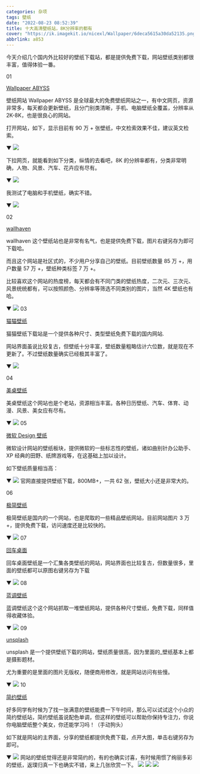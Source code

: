 ```yaml
---
categories: 杂项
tags: 壁纸
date: "2022-08-23 08:52:39"
title: 十大高清壁纸站，8K分辨率的都有
cover: "https://ik.imagekit.io/nicexl/Wallpaper/6deca5615a30da52135.png"
abbrlink: a853
---
```


今天介绍几个国内外比较好的壁纸下载站，都是提供免费下载，网站壁纸类别都很丰富，值得体验一番。

01

[Wallpaper ABYSS](https://wall.alphacoders.com)

壁纸网站 Wallpaper ABYSS 是全球最大的免费壁纸网站之一，有中文网页，资源非常多，每天都会更新壁纸，且分门别类清晰，手机、电脑壁纸全覆盖，分辨率从 2K-8K，也是很良心的网站。

打开网站，如下，显示目前有 90 万 + 张壁纸，中文检索效果不佳，建议英文检索。

▼
![](https://www.yuque.com/api/filetransfer/images?url=https%3A%2F%2Fmmbiz.qpic.cn%2Fmmbiz_png%2FYiaAT3FroicHqtdcDjTLiaCXfKJcWfOgKwENR5ObHiaZUVAvOicCTckU4xkU9wWFiccHGSggzhDeceYu55T1226AferQ%2F640%3Fwx_fmt%3Dpng&sign=8c343871a6fd2d0b8726ba8609d4c961f0d483e42dc2681cb842735fac070675#crop=0&crop=0&crop=1&crop=1&id=NgPhP&originHeight=427&originWidth=1080&originalType=binary&ratio=1&rotation=0&showTitle=false&status=done&style=none&title=)

下拉网页，就能看到如下分类，纵情的去看吧，8K 的分辨率都有，分类非常明确，人物、风景、汽车、花卉应有尽有。

▼
![](https://www.yuque.com/api/filetransfer/images?url=https%3A%2F%2Fmmbiz.qpic.cn%2Fmmbiz_png%2FYiaAT3FroicHrziaPS6VlxyDSVA04GCgyv2iaSBKibErQZb52hV9xGibAusdQTGYRIRSZ49IXWcgic2NcgRHPXxCx7fkw%2F640%3Fwx_fmt%3Djpeg&sign=f424d73cb6329cbd805d6ba741fbb4551e40b9366837d18751a7ddcec0597da6#crop=0&crop=0&crop=1&crop=1&id=csjcZ&originHeight=411&originWidth=1080&originalType=binary&ratio=1&rotation=0&showTitle=false&status=done&style=none&title=)

我测试了电脑和手机壁纸，确实不错。

▼
![](https://www.yuque.com/api/filetransfer/images?url=https%3A%2F%2Fmmbiz.qpic.cn%2Fmmbiz_jpg%2FYiaAT3FroicHrziaPS6VlxyDSVA04GCgyv22Eh4u6bYctCYaZG4iaPjfYdbpdqrT2M7EQeF0TLV6fiaEgJktQICT4Nw%2F640%3Fwx_fmt%3Djpeg&sign=c842fca8ebfa1ab0669f08c5efcfd1d42dbf573df905f4854d6a11397c45b670#crop=0&crop=0&crop=1&crop=1&id=RCUOl&originHeight=671&originWidth=969&originalType=binary&ratio=1&rotation=0&showTitle=false&status=done&style=none&title=)

02

[wallhaven](https://wallhaven.cc/)

wallhaven 这个壁纸站也是非常有名气，也是提供免费下载，图片右键另存为即可下载哈。

而且这个网站是社区式的，不少用户分享自己的壁纸。目前壁纸数量 85 万 +，用户数量 57 万 +，壁纸种类标签 7 万 +。

比较喜欢这个网站的热度榜，每天都会有不同门类的壁纸热度，二次元、三次元、风景统统都有，可以按照颜色、分辨率等筛选不同类别的图片，当然 4K 壁纸也有哈。

▼
![](https://www.yuque.com/api/filetransfer/images?url=https%3A%2F%2Fmmbiz.qpic.cn%2Fmmbiz_png%2FYiaAT3FroicHrziaPS6VlxyDSVA04GCgyv2jpF9evGr9qDuXxZkicDROlQBtpCPpzZV5AV9bcWNPJ04Koo6FdicGbnQ%2F640%3Fwx_fmt%3Djpeg&sign=553b5bc3807bb006ee4ddc798afabf630e038d6a3fe98e220217eee4f8a9c0e7#crop=0&crop=0&crop=1&crop=1&id=sAzdN&originHeight=449&originWidth=1080&originalType=binary&ratio=1&rotation=0&showTitle=false&status=done&style=none&title=)
03

[猫猫壁纸](http://www.wallcoo.com/)

猫猫壁纸下载站是一个提供各种尺寸、类型壁纸免费下载的国内网站.

网站界面虽说比较复古，但壁纸十分丰富，壁纸数量粗略估计六位数，就是现在不更新了。不过壁纸数量确实已经极其丰富了。

▼
![](https://www.yuque.com/api/filetransfer/images?url=https%3A%2F%2Fmmbiz.qpic.cn%2Fmmbiz_png%2FYiaAT3FroicHrziaPS6VlxyDSVA04GCgyv2ia7iaa9QXFJk41aokWNibn76l6wKZzfWDdM54ttrRO9D0ibviatABtCG2mQ%2F640%3Fwx_fmt%3Djpeg&sign=291031f7e2d9d8749b0caeb4e43e4a992eb9ecaa3344b4120fe57c7bd3535357#crop=0&crop=0&crop=1&crop=1&id=VqVmV&originHeight=607&originWidth=990&originalType=binary&ratio=1&rotation=0&showTitle=false&status=done&style=none&title=)

04

[美桌壁纸](http://www.win4000.com/)

美桌壁纸这个网站也是个老站，资源相当丰富。各种日历壁纸、汽车、体育、动漫、风景、美女应有尽有。

▼
![](https://www.yuque.com/api/filetransfer/images?url=https%3A%2F%2Fmmbiz.qpic.cn%2Fmmbiz_png%2FYiaAT3FroicHovfW5SUjtibFxXfesoF3Hg150LUCHHF6pDht9OLibBgO39AjE8Qz0qhzhgokk5Rbh7ib5T5vT7ZpIvQ%2F640%3Fwx_fmt%3Dpng&sign=9971d0deea60b911dc61c99425af647e5f61ec932c9623b5c95e5605fc5ea91b#crop=0&crop=0&crop=1&crop=1&id=wwfev&originHeight=654&originWidth=1080&originalType=binary&ratio=1&rotation=0&showTitle=false&status=done&style=none&title=)
05

[微软 Design 壁纸](https://wallpapers.microsoft.design/)

微软设计网站的壁纸板块，提供微软的一些标志性的壁纸，诸如曲别针办公助手、XP 经典的田野、纸牌游戏等，在这基础上加以设计。

如下壁纸质量相当高：

▼
![](https://www.yuque.com/api/filetransfer/images?url=https%3A%2F%2Fmmbiz.qpic.cn%2Fmmbiz_png%2FYiaAT3FroicHqtdcDjTLiaCXfKJcWfOgKwEnicSLgDBwnU1BKWDia5OUZvsHtLYkvAric0qAV1S6icdl5W4489DD2wY7g%2F640%3Fwx_fmt%3Dpng&sign=9e358356ca7f031dec06204a6bf9387892e5ef32cded3520c4da12c744635757#crop=0&crop=0&crop=1&crop=1&id=xweJA&originHeight=476&originWidth=1080&originalType=binary&ratio=1&rotation=0&showTitle=false&status=done&style=none&title=)
官网直接提供壁纸下载，800MB+，一共 62 张，壁纸大小还是非常大的。

06

[极简壁纸](https://bz.zzzmh.cn/)

极简壁纸是国内的一个网站，也是爬取的一些精品壁纸网站，目前网站图片 3 万 +，提供免费下载，访问速度还是比较快的。

▼
![](https://www.yuque.com/api/filetransfer/images?url=https%3A%2F%2Fmmbiz.qpic.cn%2Fmmbiz_png%2FYiaAT3FroicHqtdcDjTLiaCXfKJcWfOgKwEvgDW2QIPwNzOib0UU5uKHSx8rcttIpN5zN3CicohXE29LMycVHT3mrRw%2F640%3Fwx_fmt%3Dpng&sign=a67f7ed1d4710d720ec7189a313014fab5c6a6efcfdbecc3ba941bb56b5e6349#crop=0&crop=0&crop=1&crop=1&id=VfhGs&originHeight=536&originWidth=1080&originalType=binary&ratio=1&rotation=0&showTitle=false&status=done&style=none&title=)
07

[回车桌面](https://www.enterdesk.com/)

回车桌面壁纸是一个汇集各类壁纸的网站，网站界面也比较复古，但数量很多，里面的壁纸都可以原图右键另存为下载

▼
![](https://www.yuque.com/api/filetransfer/images?url=https%3A%2F%2Fmmbiz.qpic.cn%2Fmmbiz_png%2FYiaAT3FroicHqtdcDjTLiaCXfKJcWfOgKwElduNsRNtdsuF09ovr0Hpm5LTkE9n31wLEfSyRMPlwBz1YXydswvQEA%2F640%3Fwx_fmt%3Dpng&sign=859c72328faf30c602148ee28e053994916d05e5a5c492cdfd559f8827540930#crop=0&crop=0&crop=1&crop=1&id=GgTWR&originHeight=766&originWidth=1080&originalType=binary&ratio=1&rotation=0&showTitle=false&status=done&style=none&title=)
08

[蓝调壁纸](http://lcoc.top/bizhi/)

蓝调壁纸这个这个网站抓取一堆壁纸网站，提供各种尺寸壁纸，免费下载，同样值得收藏体验。

▼
![](https://www.yuque.com/api/filetransfer/images?url=https%3A%2F%2Fmmbiz.qpic.cn%2Fmmbiz_png%2FYiaAT3FroicHovfW5SUjtibFxXfesoF3Hg1NePkPHBUJBkFuX8sMGTlibckMw2U6hWWpwTbFyshmQcVcUHtorsRNHA%2F640%3Fwx_fmt%3Dpng&sign=767d6c19e232ab04121d11ab90c6897c4fa244560798ab232b6d578f980f6cac#crop=0&crop=0&crop=1&crop=1&id=WYuxi&originHeight=512&originWidth=1080&originalType=binary&ratio=1&rotation=0&showTitle=false&status=done&style=none&title=)
09

[unsplash](https://unsplash.com)

unsplash 是一个提供壁纸下载的网站，壁纸质量很高，因为里面的\_壁纸基本上都是摄影题材。

尤为重要的是里面的图片无版权，随便商用修改，就是网站访问有些慢。

▼
![](https://www.yuque.com/api/filetransfer/images?url=https%3A%2F%2Fmmbiz.qpic.cn%2Fmmbiz_png%2FYiaAT3FroicHrziaPS6VlxyDSVA04GCgyv2PHGPpKWIkuCkWgWzaSOEFWNr95SAvgL11Pia4LcpXqUTJblfvtIcEhQ%2F640%3Fwx_fmt%3Djpeg&sign=6bfb0a91978e14e78a2d6553d2a54ca9df2d163819c3a7df0f6d9177ba48f865#crop=0&crop=0&crop=1&crop=1&id=JqC2q&originHeight=471&originWidth=1080&originalType=binary&ratio=1&rotation=0&showTitle=false&status=done&style=none&title=)
10

[简约壁纸](http://simpledesktops.com/)

好多同学有时候为了找一张满意的壁纸能费一下午时间，那么可以试试这个小众的简约壁纸站，简约壁纸虽说配色单调，但这样的壁纸可以帮助你保持专注力，你说你电脑壁纸整个美女，你还能学习吗！（手动狗头）

如下就是网站的主界面，分享的壁纸都提供免费下载，点开大图，单击右键另存为即可。

▼
![](https://www.yuque.com/api/filetransfer/images?url=https%3A%2F%2Fmmbiz.qpic.cn%2Fmmbiz_png%2FYiaAT3FroicHpxAhs127k0hX0xHJIdjonI08QZ4P11BgzgoKmnib4ao9kwjBF7IhWoDpLGhlwa4c12OI5J1X6A67Q%2F640%3Fwx_fmt%3Djpeg&sign=b4a11b6e9dcfdd13b3baa602fc781e1c804453e47d5f09b6b953315d83375d62#crop=0&crop=0&crop=1&crop=1&id=Djs2O&originHeight=564&originWidth=1003&originalType=binary&ratio=1&rotation=0&showTitle=false&status=done&style=none&title=)
网站的壁纸觉得还是非常简约的，有的也确实讨喜，有时候用惯了绚丽多彩的壁纸，返璞归真一下也确实不错，来上几张欣赏一下。
![](https://www.yuque.com/api/filetransfer/images?url=https%3A%2F%2Fmmbiz.qpic.cn%2Fmmbiz_png%2FYiaAT3FroicHpxAhs127k0hX0xHJIdjonIXNQ2fgkp7FhLOgl7X2llpjgC0BIUtj6Vmauqh4QcF3oiclEeV9ic0OFA%2F640%3Fwx_fmt%3Djpeg&sign=158fcd99f23970e8f645742da475d7c381ce1506cefb5bb00652a2ec7040a327#crop=0&crop=0&crop=1&crop=1&id=KyKCe&originHeight=675&originWidth=1080&originalType=binary&ratio=1&rotation=0&showTitle=false&status=done&style=none&title=)
![](https://www.yuque.com/api/filetransfer/images?url=https%3A%2F%2Fmmbiz.qpic.cn%2Fmmbiz_png%2FYiaAT3FroicHpxAhs127k0hX0xHJIdjonI9Qic9201gFAaL5dCPKyVkZiaiauRzOFcXgo7dr0hPeklnZfDT7UUT0e5A%2F640%3Fwx_fmt%3Djpeg&sign=8f03d359c5c78d442c4f82bbd48169c380a9503c06a98cc343f52dcdb0e8a87b#crop=0&crop=0&crop=1&crop=1&id=UPTE4&originHeight=675&originWidth=1080&originalType=binary&ratio=1&rotation=0&showTitle=false&status=done&style=none&title=)
![](https://www.yuque.com/api/filetransfer/images?url=https%3A%2F%2Fmmbiz.qpic.cn%2Fmmbiz_png%2FYiaAT3FroicHpxAhs127k0hX0xHJIdjonIonlLFw3KOKawXicj6ZyvAxZlHNmia7BhUjV83ujgusOWty0KDfxZb0nA%2F640%3Fwx_fmt%3Djpeg&sign=c6d195d0ea24ee2e0515aa42c46562018a2bc4f70b099ed1e363438fb861f514#crop=0&crop=0&crop=1&crop=1&id=ZxWWS&originHeight=675&originWidth=1080&originalType=binary&ratio=1&rotation=0&showTitle=false&status=done&style=none&title=)
